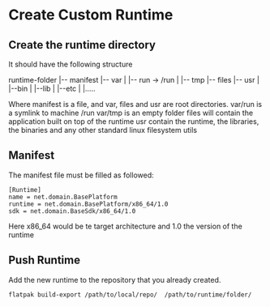 # Create Custom Runtime

## Create the runtime directory

It should have the following structure

runtime-folder
 |-- manifest
 |-- var
 |  |-- run -> /run
 |  |-- tmp
 |-- files
 |-- usr
 |  |--bin
 |  |--lib
 |  |--etc
 |  |.....


Where manifest is a file, and var, files and usr are root directories.
var/run is a symlink to machine /run
var/tmp is an empty folder
files will contain the application built on top of the runtime
usr contain the runtime, the libraries, the binaries and any other standard linux filesystem utils

## Manifest

The manifest file must be filled as followed:

```
[Runtime]
name = net.domain.BasePlatform
runtime = net.domain.BasePlatform/x86_64/1.0
sdk = net.domain.BaseSdk/x86_64/1.0
```
Here x86\_64 would be te target architecture and 1.0 the version of the runtime

## Push Runtime
Add the new runtime to the repository that you already created.
```
flatpak build-export /path/to/local/repo/  /path/to/runtime/folder/
```

